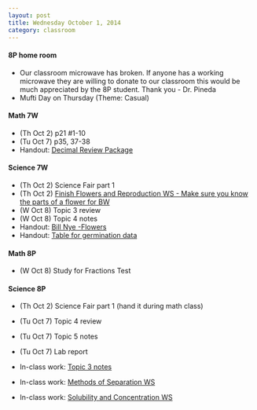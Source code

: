 ```yaml
---
layout: post  
title: Wednesday October 1, 2014
category: classroom
--- 
```

#### 8P home room
* Our classroom microwave has broken. If anyone has a working microwave they are willing to donate to our classroom this would be much appreciated by the 8P student. Thank you - Dr. Pineda
* Mufti Day on Thursday (Theme: Casual)

#### Math 7W
* (Th Oct 2) p21 #1-10
* (Tu Oct 7) p35, 37-38
* Handout: [Decimal Review Package](https://www.dropbox.com/s/fes0s2ko3qc2rrh/Decimals%20Review%20Package%202.pdf?dl=0)

#### Science 7W
* (Th Oct 2) Science Fair part 1 
* (Th Oct 2) [Finish Flowers and Reproduction WS - Make sure you know the parts of a flower for BW](https://www.dropbox.com/s/tjhprpk37q9abv9/Flowers%20and%20Reproduction.pdf?dl=0)
* (W Oct 8) Topic 3 review
* (W Oct 8) Topic 4 notes 
* Handout: [Bill Nye -Flowers](https://www.dropbox.com/s/uoz74u0k5ozf8o1/Bill%20Nye_Flowers.doc?dl=0)
* Handout: [Table for germination data](https://www.dropbox.com/s/lndanrn0prmb7yg/Bean%20Germination%20Experiment%20Observations%20Template%20Data%20Tables.pdf?dl=0)

#### Math 8P
* (W Oct 8) Study for Fractions Test

#### Science 8P
* (Th Oct 2) Science Fair part 1 (hand it during math class)
* (Tu Oct 7) Topic 4 review 
* (Tu Oct 7) Topic 5 notes
* (Tu Oct 7) Lab report

* In-class work: [Topic 3 notes](https://www.dropbox.com/s/gkjnrmia24vzic3/Topic%203.1.pdf?dl=0)
* In-class work: [Methods of Separation WS](https://www.dropbox.com/s/x72yztv9ojykn0z/Methods%20of%20Separation.pdf?dl=0)
* In-class work: [Solubility and Concentration WS](https://www.dropbox.com/s/ohn2m6k97qxq7pq/Solubility%20and%20Concentration.pdf?dl=0)


